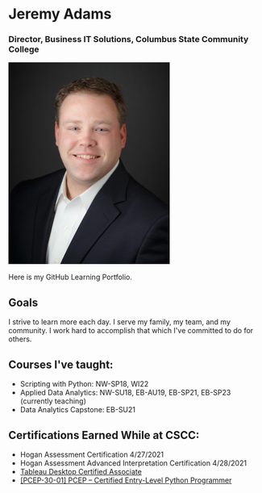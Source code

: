 # Jeremy Adams

### Director, Business IT Solutions, Columbus State Community College

![My professional portrait](Jeremy_smile_320x400.jpg)

Here is my GitHub Learning Portfolio.

## Goals
I strive to learn more each day. I serve my family, my team, and my community. I work hard to accomplish that which I've committed to do for others.

## Courses I've taught:
* Scripting with Python: NW-SP18, WI22
* Applied Data Analytics: NW-SU18, EB-AU19, EB-SP21, EB-SP23 (currently teaching)
* Data Analytics Capstone: EB-SU21

## Certifications Earned While at CSCC:
* Hogan Assessment Certification 4/27/2021
* Hogan Assessment Advanced Interpretation Certification 4/28/2021
* [Tableau Desktop Certified Associate](https://www.credly.com/badges/79a5a3af-7b58-41ea-bbfa-ae3e31377104/public_url)
* [[PCEP-30-01] PCEP – Certified Entry-Level Python Programmer](https://www.credly.com/badges/f5a9ab32-5d6b-4200-b825-6993fa5a328a/public_url)
